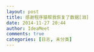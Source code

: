 ```yaml
---
layout: post
title: 感谢程序猿帮我恢复了数据[泪]
date: 2014-11-27 20:44
author: IdeaMeet
comments: true
categories: [日志, 未分类]
---
```


